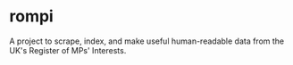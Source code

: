 # rompi
A project to scrape, index, and make useful human-readable data from the UK's Register of MPs' Interests.
